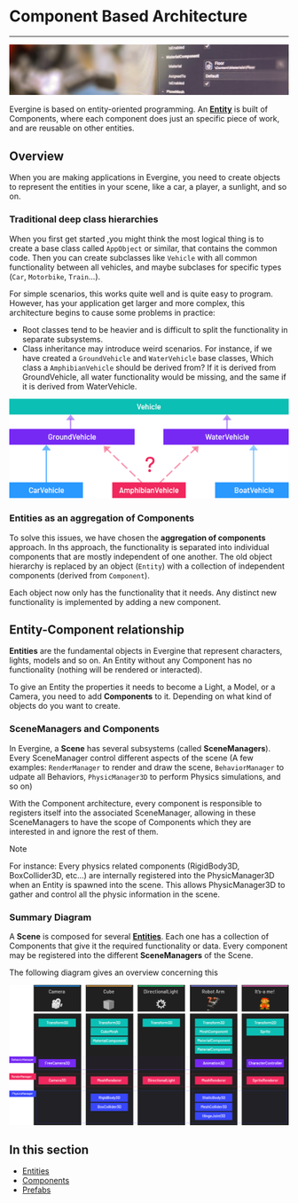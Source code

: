 # Component Based Architecture
---
![Component Based Architecture](images/component_based_arch.jpg)


Evergine is based on entity-oriented programming. An [**Entity**](entities/index.md) is built of Components, where each component does just an specific piece of work, and are reusable on other entities.

## Overview
When you are making applications in Evergine, you need to create objects to represent the entities in your scene, like a car, a player, a sunlight, and so on.

### Traditional deep class hierarchies
When you first get started ,you might think the most logical thing is to create a base class called `AppObject` or similar, that contains the common code. Then you can create subclasses like `Vehicle` with all common functionality between all vehicles, and maybe subclases for specific types (`Car`, `Motorbike`, `Train`...).

For simple scenarios, this works quite well and is quite easy to program. However, has your application get larger and more complex, this architecture begins to cause some problems in practice:
* Root classes tend to be heavier and is difficult to split the functionality in separate subsystems.
* Class inheritance may introduce weird scenarios. For instance, if we have created a `GroundVehicle` and `WaterVehicle` base classes, Which class a `AmphibianVehicle` should be derived from? If it is derived from GroundVehicle, all water functionality would be missing, and the same if it is derived from WaterVehicle.

![Class Inheritance Issue](images/class_inheritance_issue.png)

### Entities as an aggregation of Components

To solve this issues, we have chosen the **aggregation of components** approach.
In ths approach, the functionality is separated into individual components that are mostly independent of one another. The old object hierarchy is replaced by an object (`Entity`) with a collection of independent components (derived from `Component`).

Each object now only has the functionality that it needs. Any distinct new functionality is implemented by adding a new component.

## Entity-Component relationship

**Entities** are the fundamental objects in Evergine that represent characters, lights, models and so on. 
An Entity without any Component has no functionality (nothing will be rendered or interacted).

To give an Entity the properties it needs to become a Light, a Model, or a Camera, you need to add **Components** to it. Depending on what kind of objects do you want to create.

### SceneManagers and Components

In Evergine, a **Scene** has several subsystems (called **SceneManagers**). Every SceneManager control different aspects of the scene (A few examples: `RenderManager` to render and draw the scene, `BehaviorManager` to udpate all Behaviors, `PhysicManager3D` to perform Physics simulations, and so on)

With the Component architecture, every component is responsible to registers itself into the associated SceneManager, allowing in these SceneManagers to have the scope of Components which they are interested in and ignore the rest of them.

> [!NOTE]
> For instance: Every physics related components (RigidBody3D, BoxCollider3D, etc...) are internally registered into the PhysicManager3D when an Entity is spawned into the scene. This allows PhysicManager3D to gather and control all the physic information in the scene.

### Summary Diagram

A **Scene** is composed for several [**Entities**](entities/index.md). Each one has a collection of Components that give it the required functionality or data. Every component may be registered into the different **SceneManagers** of the Scene.

The following diagram gives an overview concerning this

![Component Based Architecture](images/component_arch.png)



## In this section
* [Entities](entities/index.md)
* [Components](components/index.md)
* [Prefabs](prefabs.md)